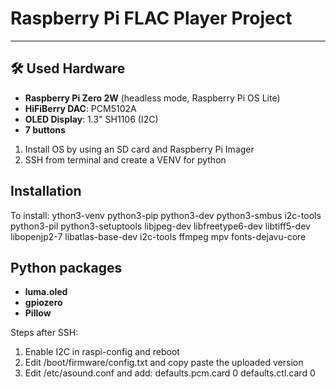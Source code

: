 # Raspberry Pi FLAC Player Project

---

## 🛠️ Used Hardware

- **Raspberry Pi Zero 2W** (headless mode, Raspberry Pi OS Lite)
- **HiFiBerry DAC**: PCM5102A
- **OLED Display**: 1.3" SH1106 (I2C)
- **7 buttons**

1. Install OS by using an SD card and Raspberry Pi Imager
2. SSH from terminal and create a VENV for python

## Installation

To install:
  ython3-venv
  python3-pip
  python3-dev
  python3-smbus i2c-tools
  python3-pil
  python3-setuptools
  libjpeg-dev
  libfreetype6-dev
  libtiff5-dev
  libopenjp2-7
  libatlas-base-dev
  i2c-tools
  ffmpeg
  mpv
  fonts-dejavu-core


## Python packages

- **luma.oled**
- **gpiozero**
- **Pillow**


Steps after SSH:
1. Enable I2C in raspi-config and reboot
2. Edit /boot/firmware/config.txt and copy paste the uploaded version
3. Edit /etc/asound.conf and add:
   defaults.pcm.card 0
   defaults.ctl.card 0
